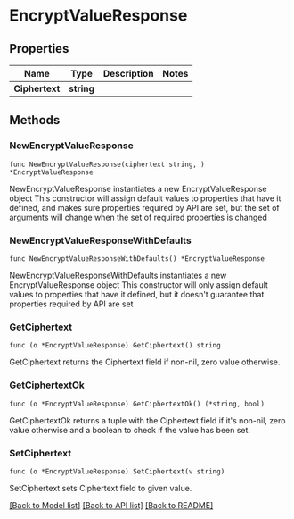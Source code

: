 # EncryptValueResponse

## Properties

Name | Type | Description | Notes
------------ | ------------- | ------------- | -------------
**Ciphertext** | **string** |  | 

## Methods

### NewEncryptValueResponse

`func NewEncryptValueResponse(ciphertext string, ) *EncryptValueResponse`

NewEncryptValueResponse instantiates a new EncryptValueResponse object
This constructor will assign default values to properties that have it defined,
and makes sure properties required by API are set, but the set of arguments
will change when the set of required properties is changed

### NewEncryptValueResponseWithDefaults

`func NewEncryptValueResponseWithDefaults() *EncryptValueResponse`

NewEncryptValueResponseWithDefaults instantiates a new EncryptValueResponse object
This constructor will only assign default values to properties that have it defined,
but it doesn't guarantee that properties required by API are set

### GetCiphertext

`func (o *EncryptValueResponse) GetCiphertext() string`

GetCiphertext returns the Ciphertext field if non-nil, zero value otherwise.

### GetCiphertextOk

`func (o *EncryptValueResponse) GetCiphertextOk() (*string, bool)`

GetCiphertextOk returns a tuple with the Ciphertext field if it's non-nil, zero value otherwise
and a boolean to check if the value has been set.

### SetCiphertext

`func (o *EncryptValueResponse) SetCiphertext(v string)`

SetCiphertext sets Ciphertext field to given value.



[[Back to Model list]](../README.md#documentation-for-models) [[Back to API list]](../README.md#documentation-for-api-endpoints) [[Back to README]](../README.md)


